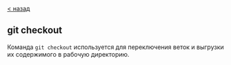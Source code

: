 [< назад](./teams.md)
## **git checkout**
Команда `git checkout` используется для
переключения веток и выгрузки их содержимого в
рабочую директорию.